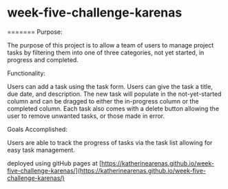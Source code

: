 # week-five-challenge-karenas
=======
Purpose:

The purpose of this project is to allow a team of users to manage project tasks by filtering them into one of three categories, not yet started, in progress and completed.

Functionality:

Users can add a task using the task form. Users can give the task a title, due date, and description. The new task will populate in the not-yet-started column and can be dragged to either the in-progress column or the completed column. Each task also comes with a delete button allowing the user to remove unwanted tasks, or those made in error.

Goals Accomplished:

Users are able to track the progress of tasks via the task list allowing for easy task management.

deployed using gitHub pages at [https://katherinearenas.github.io/week-five-challenge-karenas/](https://katherinearenas.github.io/week-five-challenge-karenas/)
